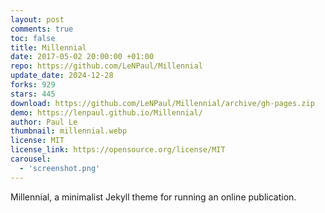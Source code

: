 ```yaml
---
layout: post
comments: true
toc: false
title: Millennial
date: 2017-05-02 20:00:00 +01:00
repo: https://github.com/LeNPaul/Millennial
update_date: 2024-12-28
forks: 929
stars: 445
download: https://github.com/LeNPaul/Millennial/archive/gh-pages.zip
demo: https://lenpaul.github.io/Millennial/
author: Paul Le
thumbnail: millennial.webp
license: MIT
license_link: https://opensource.org/license/MIT
carousel:
  - 'screenshot.png'
---
```


Millennial, a minimalist Jekyll theme for running an online publication.
